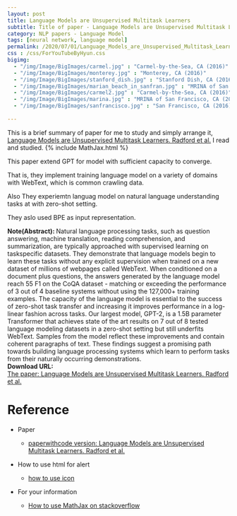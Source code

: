 ```yaml
---
layout: post
title: Language Models are Unsupervised Multitask Learners
subtitle: Title of paper - Language Models are Unsupervised Multitask Learners
category: NLP papers - Language Model
tags: [neural network, language model]
permalink: /2020/07/01/Language_Models_are_Unsupervised_Multitask_Learners/
css : /css/ForYouTubeByHyun.css
bigimg: 
  - "/img/Image/BigImages/carmel.jpg" : "Carmel-by-the-Sea, CA (2016)"
  - "/img/Image/BigImages/monterey.jpg" : "Monterey, CA (2016)"
  - "/img/Image/BigImages/stanford_dish.jpg" : "Stanford Dish, CA (2016)"
  - "/img/Image/BigImages/marian_beach_in_sanfran.jpg" : "MRINA of San Francisco, CA (2016)"
  - "/img/Image/BigImages/carmel2.jpg" : "Carmel-by-the-Sea, CA (2016)"
  - "/img/Image/BigImages/marina.jpg" : "MRINA of San Francisco, CA (2016)"
  - "/img/Image/BigImages/sanfrancisco.jpg" : "San Francisco, CA (2016)"
  
---
```


This is a brief summary of paper for me to study and simply arrange it, [Language Models are Unsupervised Multitask Learners. Radford et al.](https://paperswithcode.com/paper/language-models-are-unsupervised-multitask) I read and studied. 
{% include MathJax.html %}

This paper extend GPT for model with sufficient capacity to converge.

That is, they implement training language model on a variety of domains with WebText, which is common crawling data.

Also They experiemtn languag model on natural language understanding tasks at with zero-shot setting. 

They aslo used BPE as input representation.

<div class="alert alert-info" role="alert"><i class="fa fa-info-circle"></i> <b>Note(Abstract): </b>
Natural language processing tasks, such as question answering, machine translation, reading comprehension, and summarization, are typically approached with supervised learning on taskspecific datasets. They demonstrate that language models begin to learn these tasks without any explicit supervision when trained on a new dataset of millions of webpages called WebText. When conditioned on a document plus questions, the answers generated by the language model reach 55 F1 on the CoQA dataset - matching or exceeding the performance of 3 out of 4 baseline systems without using the 127,000+ training examples. The capacity of the language model is essential to the success of zero-shot task transfer and increasing it improves performance in a log-linear fashion across tasks. Our largest model, GPT-2, is a 1.5B parameter Transformer that achieves state of the art results on 7 out of 8 tested language modeling datasets in a zero-shot setting but still underfits WebText. Samples from the model reflect these improvements and contain coherent paragraphs of text. These findings suggest a promising path towards building language processing systems which learn to perform tasks from their naturally occurring demonstrations.
</div>
    
<div class="alert alert-success" role="alert"><i class="fa fa-paperclip fa-lg"></i> <b>Download URL: </b><br>
  <a href="https://paperswithcode.com/paper/language-models-are-unsupervised-multitask">The paper: Language Models are Unsupervised Multitask Learners. Radford et al.</a>
</div>

# Reference 

- Paper 
  - [paperwithcode version: Language Models are Unsupervised Multitask Learners. Radford et al.](https://paperswithcode.com/paper/language-models-are-unsupervised-multitask)
  
  
- How to use html for alert
  - [how to use icon](http://idratherbewriting.com/documentation-theme-jekyll/mydoc_icons.html)
    
- For your information
  - [How to use MathJax on stackoverflow](https://math.meta.stackexchange.com/questions/5020/mathjax-basic-tutorial-and-quick-reference)




























